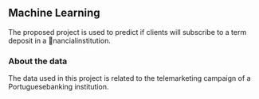 ## Machine Learning
The proposed project is used to predict if clients will subscribe to a term deposit in a 􀂦nancialinstitution. 

### About the data
The data used in this project is related to the telemarketing campaign of a Portuguesebanking institution.

